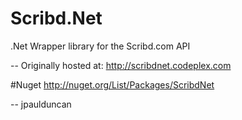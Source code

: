 Scribd.Net
==========

.Net Wrapper library for the Scribd.com API

--
Originally hosted at: http://scribdnet.codeplex.com

#Nuget
http://nuget.org/List/Packages/ScribdNet

--
jpaulduncan